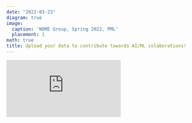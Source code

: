 ```yaml
---
date: "2022-03-23"
diagram: true
image:
  caption: 'NOME Group, Spring 2022, PML'
  placement: 1
math: true
title: Upload your data to contribute towards AI/ML colaborations!
---
```


<iframe src="https://docs.google.com/forms/d/e/1FAIpQLSdul7yZhiwGjuSQ_ZZHlaqrYazDlofdeQ7EwWE_vBrKdggRFQ/viewform?usp=sf_link{{ .Get "src" }}/viewform?embedded=true" width="{{ .Get "width" }}" height="{{ .Get "height" }}" frameborder="0" marginheight="0" marginwidth="0">Chargement en cours…</iframe>
